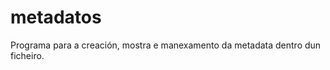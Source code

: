 # metadatos
Programa para a creación, mostra e manexamento da metadata dentro dun ficheiro.

<!-- fjlañsfkj -->
